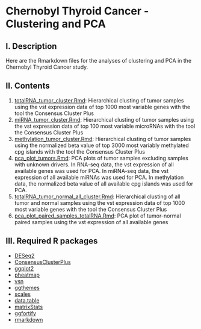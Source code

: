 # Chernobyl Thyroid Cancer - Clustering and PCA
## I. Description
Here are the Rmarkdown files for the analyses of clustering and PCA in the Chernobyl Thyroid Cancer study.
## II. Contents
1) [totalRNA_tumor_cluster.Rmd](https://github.com/NCI-CGR/ChernobylThyroidCancer-Clustering/blob/main/totalRNA_tumor_cluster.Rmd): Hierarchical clusting of tumor samples using the vst expression data of top 1000 most variable genes with the tool the Consensus Cluster Plus
2) [miRNA_tumor_cluster.Rmd](https://github.com/NCI-CGR/ChernobylThyroidCancer-Clustering/blob/main/miRNA_tumor_cluster.Rmd): Hierarchical clusting of tumor samples using the vst expression data of top 100 most variable microRNAs with the tool the Consensus Cluster Plus
3) [methylation_tumor_cluster.Rmd](https://github.com/NCI-CGR/ChernobylThyroidCancer-Clustering/blob/main/methylation_tumor_cluster.Rmd): Hierarchical clusting of tumor samples using the normalized beta value of top 3000 most variably methylated cpg islands with the tool the Consensus Cluster Plus
4) [pca_plot_tumors.Rmd](https://github.com/NCI-CGR/ChernobylThyroidCancer-Clustering/blob/main/pca_plot_tumors.Rmd): PCA plots of tumor samples excluding samples with unknown drivers. In RNA-seq data, the vst expression of all available genes was used for PCA. In miRNA-seq data, the vst expression of all available miRNAs was used for PCA. In methylation data, the normalized beta value of all available cpg islands was used for PCA. 
5) [totalRNA_tumor_normal_all_cluster.Rmd](https://github.com/NCI-CGR/ChernobylThyroidCancer-Clustering/blob/main/totalRNA_tumor_normal_all_cluster.Rmd): Hierarchical clusting of all tumor and normal samples using the vst expression data of top 1000 most variable genes with the tool the Consensus Cluster Plus
6) [pca_plot_paired_samples_totalRNA.Rmd](https://github.com/NCI-CGR/ChernobylThyroidCancer-Clustering/blob/main/pca_plot_paired_samples_totalRNA.Rmd): PCA plot of tumor-normal paired samples using the vst expression of all available genes
## III. Required R packages
* [DESeq2](https://bioconductor.org/packages/release/bioc/html/DESeq2.html)
* [ConsensusClusterPlus](https://bioconductor.org/packages/release/bioc/html/ConsensusClusterPlus.html)
* [ggplot2](https://cran.r-project.org/web/packages/ggplot2/index.html)
* [pheatmap](https://cran.r-project.org/web/packages/pheatmap/index.html)
* [vsn](https://www.bioconductor.org/packages/release/bioc/html/vsn.html)
* [ggthemes](https://cran.r-project.org/web/packages/ggthemes/index.html)
* [scales](https://cran.r-project.org/web/packages/scales/index.html)
* [data.table](https://cran.r-project.org/web/packages/data.table/index.html)
* [matrixStats](https://cran.rstudio.com/web/packages/matrixStats/index.html)
* [ggfortify](https://cran.r-project.org/web/packages/ggfortify/index.html)
* [rmarkdown](https://cran.r-project.org/web/packages/rmarkdown/index.html)
